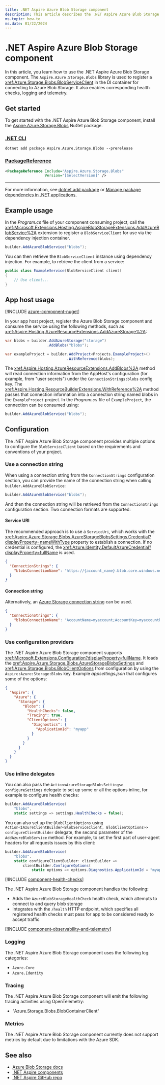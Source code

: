 ```yaml
---
title: .NET Aspire Azure Blob Storage component
description: This article describes the .NET Aspire Azure Blob Storage component features and capabilities.
ms.topic: how-to
ms.date: 01/22/2024
---
```


# .NET Aspire Azure Blob Storage component

In this article, you learn how to use the .NET Aspire Azure Blob Storage component. The `Aspire.Azure.Storage.Blobs` library is used to register a <xref:Azure.Storage.Blobs.BlobServiceClient> in the DI container for connecting to Azure Blob Storage. It also enables corresponding health checks, logging and telemetry.

## Get started

To get started with the .NET Aspire Azure Blob Storage component, install the [Aspire.Azure.Storage.Blobs](https://www.nuget.org/packages/Aspire.Azure.Storage.Blobs) NuGet package.

### [.NET CLI](#tab/dotnet-cli)

```dotnetcli
dotnet add package Aspire.Azure.Storage.Blobs --prerelease
```

### [PackageReference](#tab/package-reference)

```xml
<PackageReference Include="Aspire.Azure.Storage.Blobs"
                  Version="[SelectVersion]" />
```

---

For more information, see [dotnet add package](/dotnet/core/tools/dotnet-add-package) or [Manage package dependencies in .NET applications](/dotnet/core/tools/dependencies).

## Example usage

In the _Program.cs_ file of your component consuming project, call the <xref:Microsoft.Extensions.Hosting.AspireBlobStorageExtensions.AddAzureBlobService%2A> extension to register a `BlobServiceClient` for use via the dependency injection container.

```csharp
builder.AddAzureBlobService("blobs");
```

You can then retrieve the `BlobServiceClient` instance using dependency injection. For example, to retrieve the client from a service:

```csharp
public class ExampleService(BlobServiceClient client)
{
    // Use client...
}
```

## App host usage

[!INCLUDE [azure-component-nuget](../includes/azure-component-nuget.md)]

In your app host project, register the Azure Blob Storage component and consume the service using the following methods, such as <xref:Aspire.Hosting.AzureResourceExtensions.AddAzureStorage%2A>:

```csharp
var blobs = builder.AddAzureStorage("storage")
                   .AddBlobs("blobs");

var exampleProject = builder.AddProject<Projects.ExampleProject>()
                            .WithReference(blobs);
```

The <xref:Aspire.Hosting.AzureResourceExtensions.AddBlobs%2A> method will read connection information from the AppHost's configuration (for example, from "user secrets") under the `ConnectionStrings:blobs` config key. The <xref:Aspire.Hosting.ResourceBuilderExtensions.WithReference%2A> method passes that connection information into a connection string named blobs in the `ExampleProject` project. In the _Program.cs_ file of `ExampleProject`, the connection can be consumed using:

```csharp
builder.AddAzureBlobService("blobs");
```

## Configuration

The .NET Aspire Azure Blob Storage component provides multiple options to configure the `BlobServiceClient` based on the requirements and conventions of your project.

### Use a connection string

When using a connection string from the `ConnectionStrings` configuration section, you can provide the name of the connection string when calling `builder.AddAzureBlobService`:

```csharp
builder.AddAzureBlobService("blobs");
```

And then the connection string will be retrieved from the `ConnectionStrings` configuration section. Two connection formats are supported:

#### Service URI

The recommended approach is to use a `ServiceUri`, which works with the <xref:Aspire.Azure.Storage.Blobs.AzureStorageBlobsSettings.Credential?displayProperty=nameWithType> property to establish a connection. If no credential is configured, the <xref:Azure.Identity.DefaultAzureCredential?displayProperty=fullName> is used.

```json
{
  "ConnectionStrings": {
    "blobsConnectionName": "https://{account_name}.blob.core.windows.net/"
  }
}
```

#### Connection string

Alternatively, an [Azure Storage connection string](/azure/storage/common/storage-configure-connection-string) can be used.

```json
{
  "ConnectionStrings": {
    "blobsConnectionName": "AccountName=myaccount;AccountKey=myaccountkey"
  }
}
```

### Use configuration providers

The .NET Aspire Azure Blob Storage component supports <xref:Microsoft.Extensions.Configuration?displayProperty=fullName>. It loads the <xref:Aspire.Azure.Storage.Blobs.AzureStorageBlobsSettings> and <xref:Azure.Storage.Blobs.BlobClientOptions> from configuration by using the `Aspire:Azure:Storage:Blobs` key. Example _appsettings.json_ that configures some of the options:

```json
{
  "Aspire": {
    "Azure": {
      "Storage": {
        "Blobs": {
          "HealthChecks": false,
          "Tracing": true,
          "ClientOptions": {
            "Diagnostics": {
              "ApplicationId": "myapp"
            }
          }
        }
      }
    }
  }
}
```

### Use inline delegates

You can also pass the `Action<AzureStorageBlobsSettings> configureSettings` delegate to set up some or all the options inline, for example to configure health checks:

```csharp
builder.AddAzureBlobService(
    "blobs",
    static settings => settings.HealthChecks = false);
```

You can also set up the `BlobClientOptions` using `Action<IAzureClientBuilder<BlobServiceClient, BlobClientOptions>> configureClientBuilder` delegate, the second parameter of the `AddAzureBlobService` method. For example, to set the first part of user-agent headers for all requests issues by this client:

```csharp
builder.AddAzureBlobService(
    "blobs",
    static configureClientBuilder: clientBuilder =>
        clientBuilder.ConfigureOptions(
            static options => options.Diagnostics.ApplicationId = "myapp"));
```

[!INCLUDE [component-health-checks](../includes/component-health-checks.md)]

The .NET Aspire Azure Blob Storage component handles the following:

- Adds the `AzureBlobStorageHealthCheck` health check, which attempts to connect to and query blob storage
- Integrates with the `/health` HTTP endpoint, which specifies all registered health checks must pass for app to be considered ready to accept traffic

[!INCLUDE [component-observability-and-telemetry](../includes/component-observability-and-telemetry.md)]

### Logging

The .NET Aspire Azure Blob Storage component uses the following log categories:

- `Azure.Core`
- `Azure.Identity`

### Tracing

The .NET Aspire Azure Blob Storage component will emit the following tracing activities using OpenTelemetry:

- "Azure.Storage.Blobs.BlobContainerClient"

### Metrics

The .NET Aspire Azure Blob Storage component currently does not support metrics by default due to limitations with the Azure SDK.

## See also

- [Azure Blob Storage docs](/azure/storage/blobs/)
- [.NET Aspire components](../fundamentals/components-overview.md)
- [.NET Aspire GitHub repo](https://github.com/dotnet/aspire)
